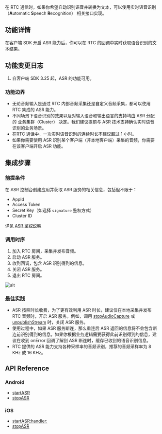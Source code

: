 在 RTC 通信时，如果你希望自动识别语音并转换为文本，可以使用实时语音识别（**A**utomatic **S**peech **R**ecognition） 相关接口实现。

## 功能详情

在客户端 SDK 开启 ASR 能力后，你可以在 RTC 的回调中实时获取语音识别的文本结果。

## 功能变更日志

1. 自客户端 SDK 3.25 起，ASR 的功能可用。

### 功能边界

- 无论音频输入是通过 RTC 内部音频采集还是自定义音频采集，都可以使用 RTC 集成的 ASR 能力。
- 不同场景下语音识别的效果以及对输入语音和输出语言的支持均由 ASR 分配的 业务集群（Cluster） 决定。我们建议提前与 ASR 技术支持确认实时语音识别的业务场景。
- 在RTC 通话中，一次实时语音识别的连续时长不建议超过 1 小时。
- 如果你需要使用 ASR 识别某个客户端（非本地客户端）采集的音频，你需要在该客户端开启 ASR 功能。

## 集成步骤

### 前提条件

在 ASR 控制台创建应用并获取 ASR 服务的相关信息，包括但不限于：

- AppId
- Access Token
- Secret Key（如选择 `signature` 鉴权方式）
- Cluster ID

详见 [ASR 鉴权说明](https://www.volcengine.com/docs/6561/107789)

### 调用时序

1. 加入 RTC 房间，采集并发布音频。
2. 启动 ASR 服务。
3. 收到回调，包含 ASR 识别得到的信息。
4. 关闭 ASR 服务。
5. 退出 RTC 房间。

![alt](https://lf3-volc-editor.volccdn.com/obj/volcfe/sop-public/upload_483f58f3db1e19c1011af7a2f5a20321.jpg)

### 最佳实践

- ASR 按照时长收费，为了更有效利用 ASR 时长，建议仅在本地采集并发布 RTC 音频时，开启 ASR 服务。例如，调用 [stopAudioCapture](70080.md#RTCVideo-stopaudiocapture) 或 [unpublishStream](70080.md#RTCRoom-unpublishstream) 时，关闭 ASR 服务。
- 使用过程中，如果 ASR 服务断连，那么重连后 ASR 返回的信息将不会包含断连前识别得到的信息。如果你根据业务逻辑需要获得此前识别得到的信息，建议在收到 onError 回调了解到 ASR 断连时，缓存已收到的语音识别信息。
- RTC 提供的 ASR 能力支持各种采样率的音频识别，推荐的音频采样率为 8 KHz 或 16 KHz。

## API Reference

### Android

- [startASR](70080.md#RTCVideo-startasr)
- [stopASR](70080.md#RTCVideo-stopasr)

### iOS

- [startASR:handler:](70086.md#ByteRTCVideo-startasr-handler)
- [stopASR](70086.md#ByteRTCVideo-stopasr)